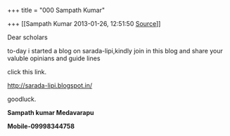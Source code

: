 +++
title = "000 Sampath Kumar"

+++
[[Sampath Kumar	2013-01-26, 12:51:50 [Source](https://groups.google.com/g/bvparishat/c/dWbOhW4WjyU)]]



Dear scholars

to-day i started a blog on sarada-lipi,kindly join in this blog and share your valuble opinians and guide lines

click this link.

  

<http://sarada-lipi.blogspot.in/>

  

goodluck.

**Sampath kumar Medavarapu**

**Mobile-09998344758**

